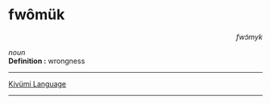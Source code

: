 
# fwômük

<div align="right"><i>fwɔ̃myk</i></div>

*noun*  
**Definition :** wrongness  

---

[Kivümi Language](../README.md)

---
